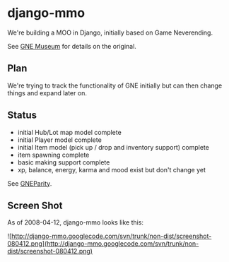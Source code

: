 # django-mmo #

We're building a MOO in Django, initially based on Game Neverending.

See [GNE Museum](http://www.gnespy.com/museum/) for details on the original.

## Plan ##

We're trying to track the functionality of GNE initially but can then change things and expand later on.

## Status ##

  * initial Hub/Lot map model complete
  * initial Player model complete
  * initial Item model (pick up / drop and inventory support) complete
  * item spawning complete
  * basic making support complete
  * xp, balance, energy, karma and mood exist but don't change yet

See [GNEParity](GNEParity.md).

## Screen Shot ##

As of 2008-04-12, django-mmo looks like this:

![http://django-mmo.googlecode.com/svn/trunk/non-dist/screenshot-080412.png](http://django-mmo.googlecode.com/svn/trunk/non-dist/screenshot-080412.png)